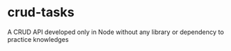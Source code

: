 # crud-tasks
A CRUD API developed only in Node without any library or dependency to practice knowledges
